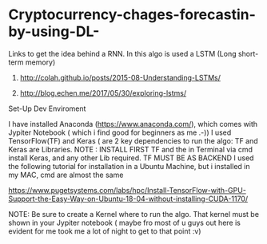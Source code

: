 # Cryptocurrency-chages-forecastin-by-using-DL-

Links to get the idea behind a RNN. In this algo is used a LSTM  (Long short-term memory)

1. http://colah.github.io/posts/2015-08-Understanding-LSTMs/


2. http://blog.echen.me/2017/05/30/exploring-lstms/

Set-Up Dev Enviroment

I have installed Anaconda (https://www.anaconda.com/), which comes with Jypiter Notebook ( which i find good for beginners as me  .-))
I used TensorFlow(TF) and Keras ( are 2 key dependencies to run the algo: TF and Keras are Libraries. 
NOTE : INSTALL FIRST TF and the in Terminal via cmd install Keras, and any other Lib required. TF MUST BE AS BACKEND
I used the following tutorial for installation in a Ubuntu Machine, but i installed in my MAC, cmd are almost the same

https://www.pugetsystems.com/labs/hpc/Install-TensorFlow-with-GPU-Support-the-Easy-Way-on-Ubuntu-18-04-without-installing-CUDA-1170/

NOTE: Be sure to create a Kernel where to run the algo. That kernel must be shown in your Jypiter notebook ( maybe fro most of u guys out here is evident for me took me a lot of night to get to that point :v)

